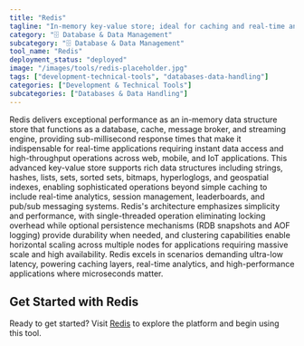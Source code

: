 ```yaml
---
title: "Redis"
tagline: "In-memory key-value store; ideal for caching and real-time analytics"
category: "🗄️ Database & Data Management"
subcategory: "🗄️ Database & Data Management"
tool_name: "Redis"
deployment_status: "deployed"
image: "/images/tools/redis-placeholder.jpg"
tags: ["development-technical-tools", "databases-data-handling"]
categories: ["Development & Technical Tools"]
subcategories: ["Databases & Data Handling"]
---
```

Redis delivers exceptional performance as an in-memory data structure store that functions as a database, cache, message broker, and streaming engine, providing sub-millisecond response times that make it indispensable for real-time applications requiring instant data access and high-throughput operations across web, mobile, and IoT applications. This advanced key-value store supports rich data structures including strings, hashes, lists, sets, sorted sets, bitmaps, hyperloglogs, and geospatial indexes, enabling sophisticated operations beyond simple caching to include real-time analytics, session management, leaderboards, and pub/sub messaging systems. Redis's architecture emphasizes simplicity and performance, with single-threaded operation eliminating locking overhead while optional persistence mechanisms (RDB snapshots and AOF logging) provide durability when needed, and clustering capabilities enable horizontal scaling across multiple nodes for applications requiring massive scale and high availability. Redis excels in scenarios demanding ultra-low latency, powering caching layers, real-time analytics, and high-performance applications where microseconds matter.

## Get Started with Redis

Ready to get started? Visit [Redis](https://redis.io) to explore the platform and begin using this tool.